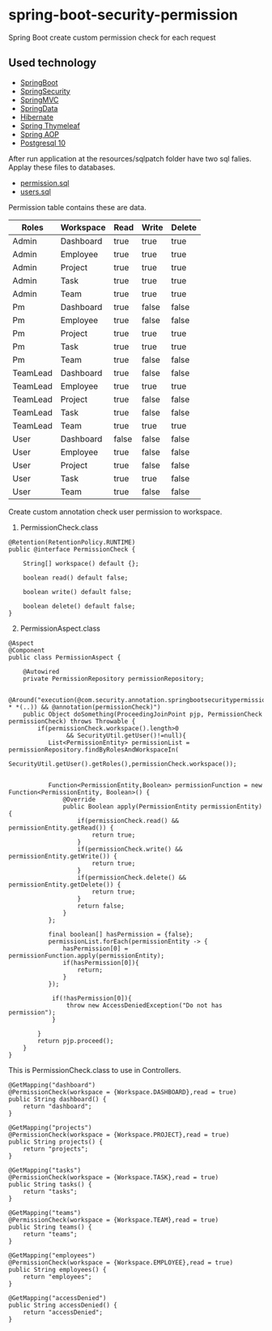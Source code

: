 # spring-boot-security-permission
Spring Boot create custom permission check for each request

## Used technology
* [SpringBoot](https://spring.io/projects/spring-boot)
* [SpringSecurity](https://spring.io/projects/spring-security)
* [SpringMVC](https://docs.spring.io/spring/docs/current/spring-framework-reference/web.html)
* [SpringData](https://spring.io/projects/spring-data)
* [Hibernate](http://hibernate.org/orm/documentation/5.3/)
* [Spring Thymeleaf](https://www.thymeleaf.org/documentation.html)
* [Spring AOP](https://docs.spring.io/spring-framework/docs/current/spring-framework-reference/core.html#aop)
* [Postgresql 10](https://www.postgresql.org/docs/10/static/)

After run application at the resources/sqlpatch folder have two sql falies. Applay these files to databases.

* [permission.sql](https://github.com/Dilsh0d/spring-boot-security-permission/blob/master/src/main/resources/sqlpatch/permission.sql)
* [users.sql](https://github.com/Dilsh0d/spring-boot-security-permission/blob/master/src/main/resources/sqlpatch/users.sql)

Permission table contains these are data.

| Roles  | Workspace | Read | Write | Delete |
| ------ | --------- |------|-------|--------|
| Admin  | Dashboard | true | true | true |
| Admin  | Employee | true | true | true |
| Admin  | Project | true | true | true |
| Admin  | Task | true | true | true |
| Admin  | Team | true | true | true |
| Pm  | Dashboard | true | false | false |
| Pm  | Employee | true | false | false |
| Pm  | Project | true | true | true |
| Pm  | Task | true | true | true |
| Pm  | Team | true | false | false |
| TeamLead | Dashboard | true | false | false |
| TeamLead | Employee | true | true | true |
| TeamLead | Project | true | false | false |
| TeamLead | Task | true | false | false |
| TeamLead | Team | true | true | true |
| User | Dashboard | false | false | false |
| User | Employee | true | false | false |
| User | Project | true | false | false |
| User | Task | true | true | false |
| User | Team | true | false | false |

Create custom annotation check user permission to workspace.
1. PermissionCheck.class
```
@Retention(RetentionPolicy.RUNTIME)
public @interface PermissionCheck {

    String[] workspace() default {};

    boolean read() default false;

    boolean write() default false;

    boolean delete() default false;
}
```
2. PermissionAspect.class
```
@Aspect
@Component
public class PermissionAspect {

    @Autowired
    private PermissionRepository permissionRepository;

    @Around("execution(@com.security.annotation.springbootsecuritypermission.aspect.PermissionCheck * *(..)) && @annotation(permissionCheck)")
    public Object doSomething(ProceedingJoinPoint pjp, PermissionCheck permissionCheck) throws Throwable {
        if(permissionCheck.workspace().length>0
                && SecurityUtil.getUser()!=null){
           List<PermissionEntity> permissionList = permissionRepository.findByRolesAndWorkspaceIn(
                    SecurityUtil.getUser().getRoles(),permissionCheck.workspace());


           Function<PermissionEntity,Boolean> permissionFunction = new Function<PermissionEntity, Boolean>() {
               @Override
               public Boolean apply(PermissionEntity permissionEntity) {
                   if(permissionCheck.read() && permissionEntity.getRead()) {
                       return true;
                   }
                   if(permissionCheck.write() && permissionEntity.getWrite()) {
                       return true;
                   }
                   if(permissionCheck.delete() && permissionEntity.getDelete()) {
                       return true;
                   }
                   return false;
               }
           };

           final boolean[] hasPermission = {false};
           permissionList.forEach(permissionEntity -> {
               hasPermission[0] = permissionFunction.apply(permissionEntity);
               if(hasPermission[0]){
                   return;
               }
           });

            if(!hasPermission[0]){
                throw new AccessDeniedException("Do not has permission");
            }

        }
        return pjp.proceed();
    }
}
```
This is PermissionCheck.class to use in Controllers.

```
@GetMapping("dashboard")
@PermissionCheck(workspace = {Workspace.DASHBOARD},read = true)
public String dashboard() {
    return "dashboard";
}

@GetMapping("projects")
@PermissionCheck(workspace = {Workspace.PROJECT},read = true)
public String projects() {
    return "projects";
}

@GetMapping("tasks")
@PermissionCheck(workspace = {Workspace.TASK},read = true)
public String tasks() {
    return "tasks";
}

@GetMapping("teams")
@PermissionCheck(workspace = {Workspace.TEAM},read = true)
public String teams() {
    return "teams";
}

@GetMapping("employees")
@PermissionCheck(workspace = {Workspace.EMPLOYEE},read = true)
public String employees() {
    return "employees";
}

@GetMapping("accessDenied")
public String accessDenied() {
    return "accessDenied";
}
```
